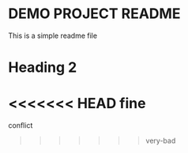 # DEMO PROJECT README 
This is a simple readme file

# Heading 2

<<<<<<< HEAD
fine
=======
conflict
>>>>>>> very-bad
